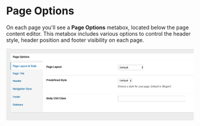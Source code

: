 # Page Options

On each page you'll see a **Page Options** metabox, located below the page content editor. This metabox includes various options to control the header style, header position and footer visibility on each page.

![Page Options](__media/page-options.png)